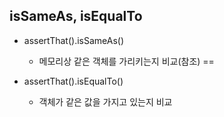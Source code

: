 ## isSameAs, isEqualTo

* assertThat().isSameAs()
  * 메모리상 같은 객체를 가리키는지 비교(참조)  ==

* assertThat().isEqualTo()
  * 객체가 같은 값을 가지고 있는지 비교
